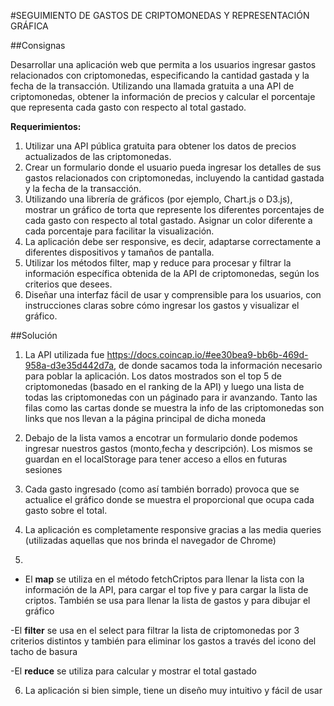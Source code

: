 #SEGUIMIENTO DE GASTOS DE CRIPTOMONEDAS Y REPRESENTACIÓN GRÁFICA

##Consignas

Desarrollar una aplicación web que permita a los usuarios ingresar gastos relacionados con criptomonedas, especificando la cantidad gastada y la fecha de la transacción. Utilizando una llamada gratuita a una API de criptomonedas, obtener la información de precios y calcular el porcentaje que representa cada gasto con respecto al total gastado.

**Requerimientos:**

1. Utilizar una API pública gratuita para obtener los datos de precios actualizados de las criptomonedas.
2. Crear un formulario donde el usuario pueda ingresar los detalles de sus gastos relacionados con criptomonedas, incluyendo la cantidad gastada y la fecha de la transacción.
3. Utilizando una librería de gráficos (por ejemplo, Chart.js o D3.js), mostrar un gráfico de torta que represente los diferentes porcentajes de cada gasto con respecto al total gastado. Asignar un color diferente a cada porcentaje para facilitar la visualización.
4. La aplicación debe ser responsive, es decir, adaptarse correctamente a diferentes dispositivos y tamaños de pantalla.
5. Utilizar los métodos filter, map y reduce para procesar y filtrar la información específica obtenida de la API de criptomonedas, según los criterios que desees.
6. Diseñar una interfaz fácil de usar y comprensible para los usuarios, con instrucciones claras sobre cómo ingresar los gastos y visualizar el gráfico.

##Solución

1. La API utilizada fue https://docs.coincap.io/#ee30bea9-bb6b-469d-958a-d3e35d442d7a, de donde sacamos toda la información necesario para poblar la aplicación. Los datos mostrados son el top 5 de criptomonedas (basado en el ranking de la API) y luego una lista de todas las criptomonedas con un páginado para ir avanzando. Tanto las filas como las cartas donde se muestra la info de las criptomonedas son links que nos llevan a la página principal de dicha moneda

2. Debajo de la lista vamos a encotrar un formulario donde podemos ingresar nuestros gastos (monto,fecha y descripción). Los mismos se guardan en el localStorage para tener acceso a ellos en futuras sesiones

3. Cada gasto ingresado (como así también borrado) provoca que se actualice el gráfico donde se muestra el proporcional que ocupa cada gasto sobre el total.

4. La aplicación es completamente responsive gracias a las media queries (utilizadas aquellas que nos brinda el navegador de Chrome)

5.

- El **map** se utiliza en el método fetchCriptos para llenar la lista con la información de la API, para cargar el top five y para cargar la lista de criptos. También se usa para llenar la lista de gastos y para dibujar el gráfico

-El **filter** se usa en el select para filtrar la lista de criptomonedas por 3 criterios distintos y también para eliminar los gastos a través del icono del tacho de basura

-El **reduce** se utiliza para calcular y mostrar el total gastado

6. La aplicación si bien simple, tiene un diseño muy intuitivo y fácil de usar
